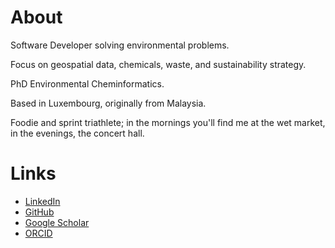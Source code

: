 # About

Software Developer solving environmental problems.

Focus on geospatial data, chemicals, waste, and sustainability strategy.

PhD Environmental Cheminformatics.

Based in Luxembourg, originally from Malaysia.

Foodie and sprint triathlete; in the mornings you'll find me at the wet market, in the evenings, the concert hall.

# Links
- [LinkedIn](https://www.linkedin.com/in/adelenelai/)
- [GitHub](https://github.com/adelenelai)
- [Google Scholar](https://scholar.google.com/citations?user=qofOnu8AAAAJ&hl=en)
- [ORCID](https://orcid.org/0000-0002-2985-6473)
